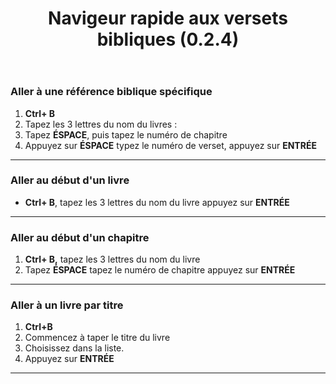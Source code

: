 ﻿---
title: Navigeur rapide aux versets bibliques (0.2.4)
---

### Aller à une référence biblique spécifique

1.  **Ctrl+ B**
1.  Tapez les 3 lettres du nom du livres :
1.  Tapez **ÉSPACE**, puis tapez le numéro de chapitre
1.  Appuyez sur **ÉSPACE** typez le numéro de verset, appuyez sur  **ENTRÉE**

----
### Aller au début d'un livre

-  **Ctrl+ B**, tapez les 3 lettres du nom du livre appuyez sur **ENTRÉE**

----
### Aller au début d'un chapitre

1.  **Ctrl+ B,** tapez les 3 lettres du nom du livre
1.  Tapez **ÉSPACE** tapez le numéro de chapitre appuyez sur **ENTRÉE**

----
### Aller à un livre par titre

1.  **Ctrl+B**
1.  Commencez à taper le titre du livre
1.  Choisissez dans la liste.
1.  Appuyez sur **ENTRÉE**
----
